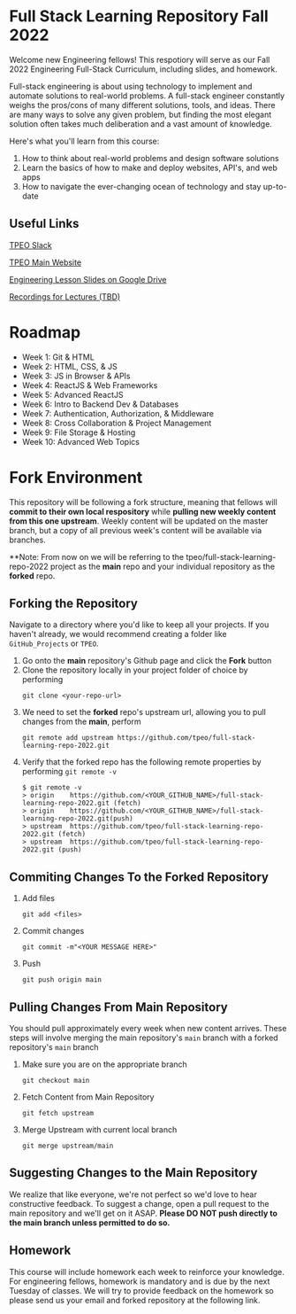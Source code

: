# Full Stack Learning Repository Fall 2022
Welcome new Engineering fellows! This respotiory will serve as our Fall 2022 Engineering Full-Stack Curriculum, including slides, and homework. 

Full-stack engineering is about using technology to implement and automate solutions to real-world problems. A full-stack engineer constantly weighs the pros/cons of many different solutions, tools, and ideas. There are many ways to solve any given problem, but finding the most elegant solution often takes much deliberation and a vast amount of knowledge. 

Here's what you'll learn from this course:

1. How to think about real-world problems and design software solutions
2. Learn the basics of how to make and deploy websites, API's, and web apps
3. How to navigate the ever-changing ocean of technology and stay up-to-date

## Useful Links
[TPEO Slack](https://join.slack.com/t/txproduct/shared_invite/enQtOTMzOTYxMjYzMDU3LWMyODI2NGM4ZDlmODUwZTc0MTlmMGYxNDM5YjI5ZThkYzYwODA4MTQwMTJhMWM4NjdjZTlkMTRjZGU4MDUxNTE)

[TPEO Main Website](https://txproduct.org/Full-Stack-Engineering-bb7fd893a34c4cdb909a5ffb4ccea3a3)

[Engineering Lesson Slides on Google Drive](https://drive.google.com/drive/folders/15AveQkwuQw6uijFfa7o9sJgPdRzQxkR9?usp=sharing)

[Recordings for Lectures (TBD)]()

# Roadmap
- Week 1: Git & HTML
- Week 2: HTML, CSS, & JS
- Week 3: JS in Browser & APIs
- Week 4: ReactJS & Web Frameworks
- Week 5: Advanced ReactJS 
- Week 6: Intro to Backend Dev & Databases
- Week 7: Authentication, Authorization, & Middleware
- Week 8: Cross Collaboration & Project Management
- Week 9: File Storage & Hosting
- Week 10: Advanced Web Topics
# Fork Environment
This repository will be following a fork structure, meaning that fellows will **commit to their own local respository** while **pulling new weekly content from this one upstream**. Weekly content will be updated on the master branch, but a copy of all previous week's content will be available via branches.

**Note: From now on we will be referring to the tpeo/full-stack-learning-repo-2022 project as the **main** repo and your individual repository as the **forked** repo. 

## Forking the Repository 
Navigate to a directory where you'd like to keep all your projects. If you haven't already, we would recommend creating a folder like ```GitHub_Projects``` or ```TPEO```.
1. Go onto the **main** repository's Github page and click the **Fork** button
2. Clone the repository locally in your project folder of choice by performing 
    ``` 
    git clone <your-repo-url>
    ```
3. We need to set the **forked** repo's upstream url, allowing you to pull changes from the **main**, perform
    ```
    git remote add upstream https://github.com/tpeo/full-stack-learning-repo-2022.git
    ```
4. Verify that the forked repo has the following remote properties by performing ```git remote -v```
    ```
    $ git remote -v
    > origin    https://github.com/<YOUR_GITHUB_NAME>/full-stack-learning-repo-2022.git (fetch)
    > origin    https://github.com/<YOUR_GITHUB_NAME>/full-stack-learning-repo-2022.git(push)
    > upstream  https://github.com/tpeo/full-stack-learning-repo-2022.git (fetch)
    > upstream  https://github.com/tpeo/full-stack-learning-repo-2022.git (push)
    ```
## Commiting Changes To the Forked Repository

1. Add files 
    ``` 
    git add <files> 
    ``` 
2. Commit changes
    ```
    git commit -m"<YOUR MESSAGE HERE>"
    ```
3. Push
    ```
    git push origin main 
    ```
## Pulling Changes From Main Repository
You should pull approximately every week when new content arrives. These steps will involve merging the main repository's ```main``` branch with a forked repository's ```main``` branch 
1. Make sure you are on the appropriate branch
    ```
    git checkout main  
    ```
2. Fetch Content from Main Repository
    ```
    git fetch upstream
    ```
3. Merge Upstream with current local branch
    ```
    git merge upstream/main
    ```

## Suggesting Changes to the Main Repository 
We realize that like everyone, we're not perfect so we'd love to hear constructive feedback. To suggest a change, open a pull request to the main repository and we'll get on it ASAP. **Please DO NOT push directly to the main branch unless permitted to do so.**

## Homework
This course will include homework each week to reinforce your knowledge. For engineering fellows, homework is mandatory and is due by the next Tuesday of classes. We will try to provide feedback on the homework so please send us your email and forked repository at the following link.
